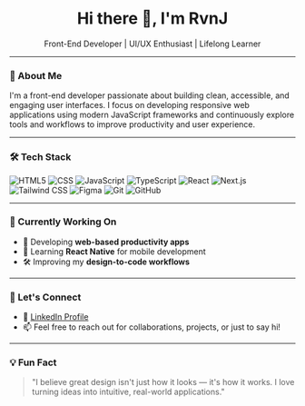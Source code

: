 <h1 align="center">Hi there 👋, I'm RvnJ</h1>

<p align="center">
  Front-End Developer | UI/UX Enthusiast | Lifelong Learner
</p>

---

### 🚀 About Me

I'm a front-end developer passionate about building clean, accessible, and engaging user interfaces. I focus on developing responsive web applications using modern JavaScript frameworks and continuously explore tools and workflows to improve productivity and user experience.

---

### 🛠️ Tech Stack

![HTML5](https://img.shields.io/badge/HTML5-E34F26?style=flat&logo=html5&logoColor=white)
![CSS](https://img.shields.io/badge/CSS-Living_Standard-1572B6?style=flat&logo=css3&logoColor=white)
![JavaScript](https://img.shields.io/badge/JavaScript-F7DF1E?style=flat&logo=javascript&logoColor=black)
![TypeScript](https://img.shields.io/badge/TypeScript-3178C6?style=flat&logo=typescript&logoColor=white)
![React](https://img.shields.io/badge/React-61DAFB?style=flat&logo=react&logoColor=black)
![Next.js](https://img.shields.io/badge/Next.js-000000?style=flat&logo=nextdotjs)
![Tailwind CSS](https://img.shields.io/badge/Tailwind_CSS-38B2AC?style=flat&logo=tailwind-css&logoColor=white)
![Figma](https://img.shields.io/badge/Figma-F24E1E?style=flat&logo=figma&logoColor=white)
![Git](https://img.shields.io/badge/Git-F05032?style=flat&logo=git&logoColor=white)
![GitHub](https://img.shields.io/badge/GitHub-181717?style=flat&logo=github&logoColor=white)

---

### 📌 Currently Working On

- 🧠 Developing **web-based productivity apps**
- 📱 Learning **React Native** for mobile development
- 🛠️ Improving my **design-to-code workflows**

---

### 🤝 Let's Connect

- 💼 [LinkedIn Profile](https://www.linkedin.com/in/rvnjservito/)
- 📫 Feel free to reach out for collaborations, projects, or just to say hi!

---

### 💡 Fun Fact

> "I believe great design isn't just how it looks — it's how it works. I love turning ideas into intuitive, real-world applications."

